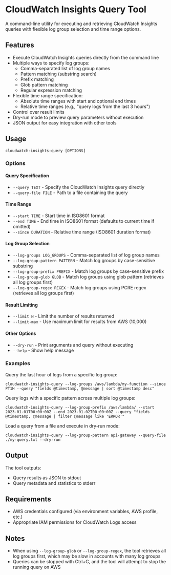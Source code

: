 # CloudWatch Insights Query Tool

A command-line utility for executing and retrieving CloudWatch Insights queries with flexible log group selection and time range options.

## Features

- Execute CloudWatch Insights queries directly from the command line
- Multiple ways to specify log groups:
  - Comma-separated list of log group names
  - Pattern matching (substring search)
  - Prefix matching
  - Glob pattern matching
  - Regular expression matching
- Flexible time range specification:
  - Absolute time ranges with start and optional end times
  - Relative time ranges (e.g., "query logs from the last 3 hours")
- Control over result limits
- Dry-run mode to preview query parameters without execution
- JSON output for easy integration with other tools

## Usage

```
cloudwatch-insights-query [OPTIONS]
```

### Options

#### Query Specification
- `--query TEXT` - Specify the CloudWatch Insights query directly
- `--query-file FILE` - Path to a file containing the query

#### Time Range
- `--start TIME` - Start time in ISO8601 format
- `--end TIME` - End time in ISO8601 format (defaults to current time if omitted)
- `--since DURATION` - Relative time range (ISO8601 duration format)

#### Log Group Selection
- `--log-groups LOG_GROUPS` - Comma-separated list of log group names
- `--log-group-pattern PATTERN` - Match log groups by case-sensitive substring
- `--log-group-prefix PREFIX` - Match log groups by case-sensitive prefix
- `--log-group-glob GLOB` - Match log groups using glob pattern (retrieves all log groups first)
- `--log-group-regex REGEX` - Match log groups using PCRE regex (retrieves all log groups first)

#### Result Limiting
- `--limit N` - Limit the number of results returned
- `--limit-max` - Use maximum limit for results from AWS (10,000)

#### Other Options
- `--dry-run` - Print arguments and query without executing
- `--help` - Show help message

### Examples

Query the last hour of logs from a specific log group:
```
cloudwatch-insights-query --log-groups /aws/lambda/my-function --since PT1H --query "fields @timestamp, @message | sort @timestamp desc"
```

Query logs with a specific pattern across multiple log groups:
```
cloudwatch-insights-query --log-group-prefix /aws/lambda/ --start 2023-01-01T00:00:00Z --end 2023-01-02T00:00:00Z --query "fields @timestamp, @message | filter @message like 'ERROR'"
```

Load a query from a file and execute in dry-run mode:
```
cloudwatch-insights-query --log-group-pattern api-gateway --query-file ./my-query.txt --dry-run
```

## Output

The tool outputs:
- Query results as JSON to stdout
- Query metadata and statistics to stderr

## Requirements

- AWS credentials configured (via environment variables, AWS profile, etc.)
- Appropriate IAM permissions for CloudWatch Logs access

## Notes

- When using `--log-group-glob` or `--log-group-regex`, the tool retrieves all log groups first, which may be slow in accounts with many log groups
- Queries can be stopped with Ctrl+C, and the tool will attempt to stop the running query on AWS
